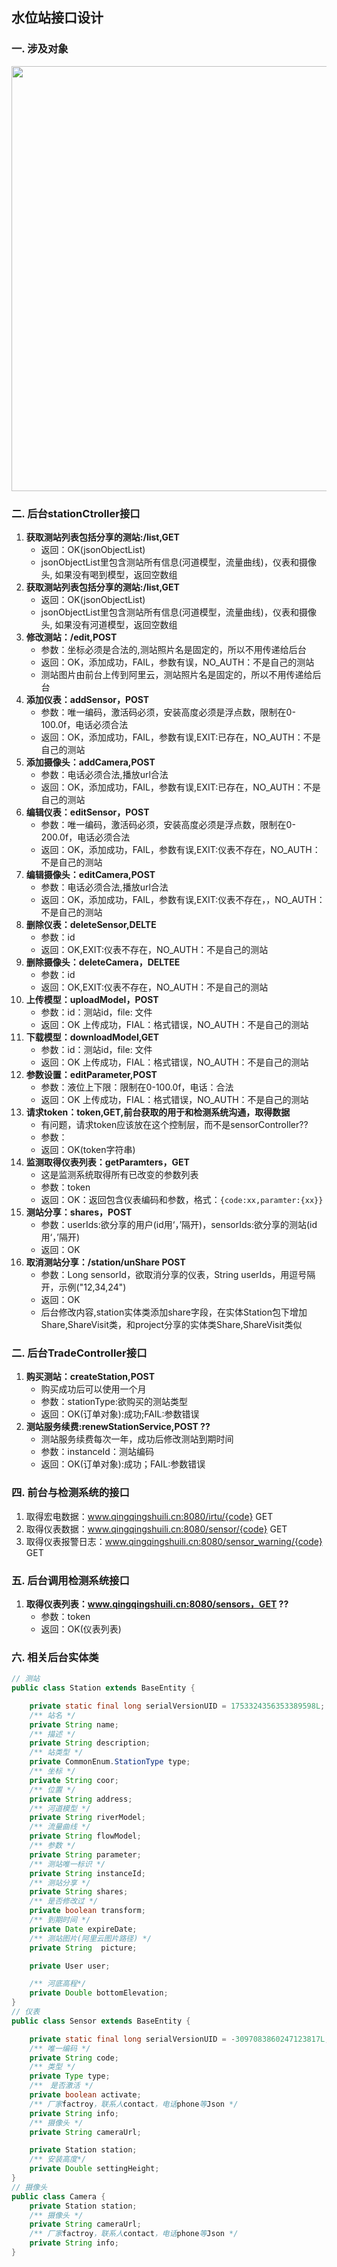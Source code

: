 ## 水位站接口设计
### 一. 涉及对象

<div align="center">
   <img src="http://112.124.104.190:10001/soft/wiki/uploads/cc01c724b094a678eeeb2595409764fd/station.png" width="680px" />
</div>


### 二. 后台stationCtroller接口 
>
1. **获取测站列表包括分享的测站:/list,GET**
    * 返回：OK(jsonObjectList)
    * jsonObjectList里包含测站所有信息(河道模型，流量曲线)，仪表和摄像头, 如果没有喝到模型，返回空数组
2. **获取测站列表包括分享的测站:/list,GET**
    * 返回：OK(jsonObjectList)
    * jsonObjectList里包含测站所有信息(河道模型，流量曲线)，仪表和摄像头, 如果没有河道模型，返回空数组
3. **修改测站：/edit,POST**
    * 参数：坐标必须是合法的,测站照片名是固定的，所以不用传递给后台
    * 返回：OK，添加成功，FAIL，参数有误，NO_AUTH：不是自己的测站
    * 测站图片由前台上传到阿里云，测站照片名是固定的，所以不用传递给后台
4. **添加仪表：addSensor，POST**
    * 参数：唯一编码，激活码必须，安装高度必须是浮点数，限制在0-100.0f，电话必须合法
    * 返回：OK，添加成功，FAIL，参数有误,EXIT:已存在，NO_AUTH：不是自己的测站
5. **添加摄像头：addCamera,POST**
    * 参数：电话必须合法,播放url合法
    * 返回：OK，添加成功，FAIL，参数有误,EXIT:已存在，NO_AUTH：不是自己的测站
6. **编辑仪表：editSensor，POST**
    * 参数：唯一编码，激活码必须，安装高度必须是浮点数，限制在0-200.0f，电话必须合法
    * 返回：OK，添加成功，FAIL，参数有误,EXIT:仪表不存在，NO_AUTH：不是自己的测站
7. **编辑摄像头：editCamera,POST**
    * 参数：电话必须合法,播放url合法
    * 返回：OK，添加成功，FAIL，参数有误,EXIT:仪表不存在，，NO_AUTH：不是自己的测站
8. **删除仪表：deleteSensor,DELTE**
    * 参数：id
    * 返回：OK,EXIT:仪表不存在，NO_AUTH：不是自己的测站
9. **删除摄像头：deleteCamera，DELTEE**
    * 参数：id
    * 返回：OK,EXIT:仪表不存在，NO_AUTH：不是自己的测站
10. **上传模型：uploadModel，POST**
    * 参数：id：测站id，file: 文件
    * 返回：OK 上传成功，FIAL：格式错误，NO_AUTH：不是自己的测站
11. **下载模型：downloadModel,GET**
    * 参数：id：测站id，file: 文件
    * 返回：OK 上传成功，FIAL：格式错误，NO_AUTH：不是自己的测站
12. **参数设置：editParameter,POST**
    * 参数：液位上下限：限制在0-100.0f，电话：合法
    * 返回：OK 上传成功，FIAL：格式错误，NO_AUTH：不是自己的测站
13. **请求token：token,GET,前台获取的用于和检测系统沟通，取得数据**
    * 有问题，请求token应该放在这个控制层，而不是sensorController??
    * 参数：
    * 返回：OK(token字符串)
14. **监测取得仪表列表：getParamters，GET**
    * 这是监测系统取得所有已改变的参数列表
    * 参数：token
    * 返回：OK：返回包含仪表编码和参数，格式：`{code:xx,paramter:{xx}}`
15. **测站分享：shares，POST**
    * 参数：userIds:欲分享的用户(id用‘，’隔开)，sensorIds:欲分享的测站(id用‘，’隔开)
    * 返回：OK
16. **取消测站分享：/station/unShare POST**
    * 参数：Long sensorId，欲取消分享的仪表，String userIds，用逗号隔开，示例("12,34,24")
    * 返回：OK
    * 后台修改内容,station实体类添加share字段，在实体Station包下增加Share,ShareVisit类，和project分享的实体类Share,ShareVisit类似

### 二. 后台TradeController接口
>
1. **购买测站：createStation,POST**
    * 购买成功后可以使用一个月
    * 参数：stationType:欲购买的测站类型
    * 返回：OK(订单对象):成功;FAIL:参数错误
2. **测站服务续费:renewStationService,POST ??**
    * 测站服务续费每次一年，成功后修改测站到期时间
    * 参数：instanceId：测站编码
    * 返回：OK(订单对象):成功；FAIL:参数错误

### 四. 前台与检测系统的接口
>
1. 取得宏电数据：www.qingqingshuili.cn:8080/irtu/{code} GET
2. 取得仪表数据：www.qingqingshuili.cn:8080/sensor/{code} GET
3. 取得仪表报警日志：www.qingqingshuili.cn:8080/sensor_warning/{code} GET
    
### 五. 后台调用检测系统接口
>
1. **取得仪表列表：www.qingqingshuili.cn:8080/sensors，GET ??**
    * 参数：token
    * 返回：OK(仪表列表)

### 六. 相关后台实体类
```java
// 测站
public class Station extends BaseEntity {

    private static final long serialVersionUID = 1753324356353389598L;
    /** 站名 */
    private String name;
    /** 描述 */
    private String description;
    /** 站类型 */
    private CommonEnum.StationType type;
    /** 坐标 */
    private String coor;
    /** 位置 */
    private String address;
    /** 河道模型 */
    private String riverModel;
    /** 流量曲线 */
    private String flowModel;
    /** 参数 */
    private String parameter;
    /** 测站唯一标识 */
    private String instanceId;
    /** 测站分享 */
    private String shares;
    /** 是否修改过 */
    private boolean transform;
    /** 到期时间 */
    private Date expireDate;
    /** 测站图片(阿里云图片路径) */
    private String  picture;

    private User user;

    /** 河底高程*/
    private Double bottomElevation;
}
// 仪表
public class Sensor extends BaseEntity {

    private static final long serialVersionUID = -3097083860247123817L;
    /** 唯一编码 */
    private String code;
    /** 类型 */
    private Type type;
    /**　是否激活 */
    private boolean activate;
    /** 厂家factroy，联系人contact，电话phone等Json */
    private String info;
    /** 摄像头 */
    private String cameraUrl;

    private Station station;
    /** 安装高度*/
    private Double settingHeight;
}
// 摄像头
public class Camera {
    private Station station;
    /** 摄像头 */
    private String cameraUrl;
    /** 厂家factroy，联系人contact，电话phone等Json */
    private String info;    
}
```



